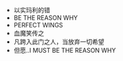 - 以实玛利的错
- BE THE REASON WHY
- PERFECT WINGS
- 血魔笑传之
- 凡跨入此门之人，当放弃一切希望
- 但愿..I MUST BE THE REASON WHY